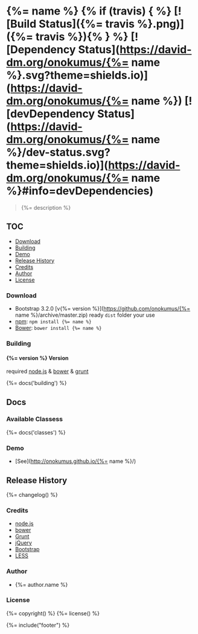 # {%= name %} {% if (travis) { %} [![Build Status]({%= travis %}.png)]({%= travis %}){% } %} [![Dependency Status](https://david-dm.org/onokumus/{%= name %}.svg?theme=shields.io)](https://david-dm.org/onokumus/{%= name %}) [![devDependency Status](https://david-dm.org/onokumus/{%= name %}/dev-status.svg?theme=shields.io)](https://david-dm.org/onokumus/{%= name %}#info=devDependencies)

> {%= description %}

## TOC
  * [Download](#download)
  * [Building](#building)
  * [Demo](#demo)
  * [Release History](#release-history)
  * [Credits](#credits)
  * [Author](#author)
  * [License](#license)

### Download
* Bootstrap 3.2.0 [v{%= version %}](https://github.com/onokumus/{%= name %}/archive/master.zip)
ready `dist` folder your use
* [npm](https://www.npmjs.org/): `npm install {%= name %}`
* [Bower](http://bower.io/): `bower install {%= name %}`



### Building

#### {%= version %} Version
required [node.js](http://nodejs.org/) & [bower](http://bower.io/) & [grunt](http://gruntjs.com/getting-started)

{%= docs('building') %}

## Docs
### Available Classess
{%= docs('classes') %}

### Demo
 * [See](http://onokumus.github.io/{%= name %}/)


## Release History
{%= changelog() %}



### Credits
 * [node.js](http://nodejs.org/)
 * [bower](http://bower.io/)
 * [Grunt](http://gruntjs.com/)
 * [jQuery](http://jquery.com/)
 * [Bootstrap](http://getbootstrap.com/)
 * [LESS](http://lesscss.org/)

### Author
 * {%= author.name %}

### License
{%= copyright() %}
{%= license() %}

{%= include("footer") %}
